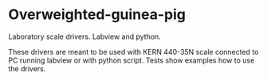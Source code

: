 # Overweighted-guinea-pig
Laboratory scale drivers. Labview and python.

These drivers are meant to be used with KERN 440-35N scale connected to PC running labview or with python script. Tests show examples how to use the drivers.  
